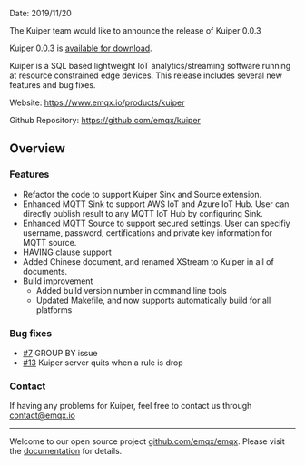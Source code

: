 Date: 2019/11/20

The Kuiper team would like to announce the release of Kuiper 0.0.3

Kuiper 0.0.3 is [available for download](https://github.com/emqx/kuiper/releases/tag/0.0.3).

Kuiper is a SQL based lightweight IoT analytics/streaming software running at resource constrained edge devices. This release includes several new features and bug fixes.

Website: https://www.emqx.io/products/kuiper

Github Repository: https://github.com/emqx/kuiper

## Overview 

### Features

- Refactor the code to support Kuiper Sink and Source extension.
- Enhanced MQTT Sink to support AWS IoT and Azure IoT Hub. User can directly publish result to any MQTT IoT Hub by configuring Sink.
- Enhanced MQTT Source to support secured settings. User can specifiy username, password, certifications and private key information for MQTT source.
- HAVING clause support
- Added Chinese document, and renamed XStream to Kuiper in all of documents.
- Build improvement
  - Added build version number in command line tools
  - Updated Makefile, and now supports automatically build for all platforms

### Bug fixes

- [#7](https://github.com/emqx/kuiper/issues/7) GROUP BY issue
- [#13](https://github.com/emqx/kuiper/issues/13) Kuiper server quits when a rule is drop

### Contact

If having any problems for Kuiper, feel free to contact us through contact@emqx.io



------

Welcome to our open source project [github.com/emqx/emqx](http://github.com/emqx/emqx). Please visit the [ documentation](https://docs.emqx.io) for details.

